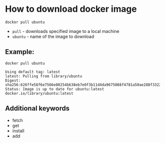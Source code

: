 # How to download docker image

```docker
docker pull ubuntu
```

- `pull` - downloads specified image to a local machine
- `ubuntu` - name of the image to download

## Example: 
```docker
docker pull ubuntu
```
```
Using default tag: latest
latest: Pulling from library/ubuntu
Digest: sha256:626ffe58f6e7566e00254b638eb7e0f3b11d4da9675088f4781a50ae288f3322
Status: Image is up to date for ubuntu:latest
docker.io/library/ubuntu:latest
```

## Additional keywords
- fetch
- get
- install
- add
